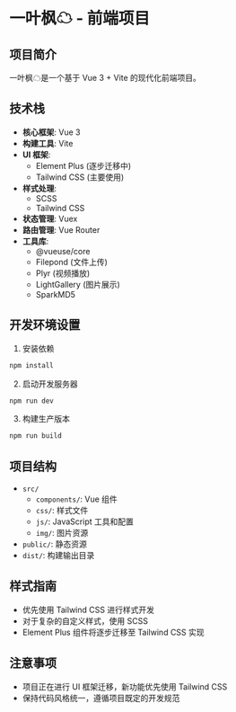 # 一叶枫☁ - 前端项目

## 项目简介
一叶枫☁是一个基于 Vue 3 + Vite 的现代化前端项目。

## 技术栈
- **核心框架**: Vue 3
- **构建工具**: Vite
- **UI 框架**: 
  - Element Plus (逐步迁移中)
  - Tailwind CSS (主要使用)
- **样式处理**: 
  - SCSS
  - Tailwind CSS
- **状态管理**: Vuex
- **路由管理**: Vue Router
- **工具库**:
  - @vueuse/core
  - Filepond (文件上传)
  - Plyr (视频播放)
  - LightGallery (图片展示)
  - SparkMD5

## 开发环境设置
1. 安装依赖
```bash
npm install
```

2. 启动开发服务器
```bash
npm run dev
```

3. 构建生产版本
```bash
npm run build
```

## 项目结构
- `src/`
  - `components/`: Vue 组件
  - `css/`: 样式文件
  - `js/`: JavaScript 工具和配置
  - `img/`: 图片资源
- `public/`: 静态资源
- `dist/`: 构建输出目录

## 样式指南
- 优先使用 Tailwind CSS 进行样式开发
- 对于复杂的自定义样式，使用 SCSS
- Element Plus 组件将逐步迁移至 Tailwind CSS 实现

## 注意事项
- 项目正在进行 UI 框架迁移，新功能优先使用 Tailwind CSS
- 保持代码风格统一，遵循项目既定的开发规范 
